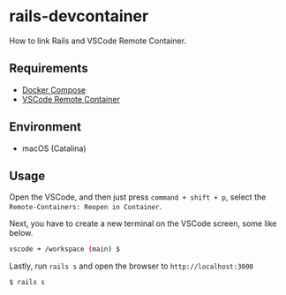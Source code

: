 # rails-devcontainer

How to link Rails and VSCode Remote Container.

## Requirements

- [Docker Compose](https://docs.docker.com/compose/install/)
- [VSCode Remote Container](https://code.visualstudio.com/docs/remote/containers/)

## Environment

- macOS (Catalina)

## Usage

Open the VSCode, and then just press `command + shift + p`, select the `Remote-Containers: Reopen in Container`.

Next, you have to create a new terminal on the VSCode screen, some like below.

```sh
vscode ➜ /workspace (main) $
```

Lastly, run `rails s` and open the browser to `http://localhost:3000`

```sh
$ rails s
```
